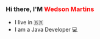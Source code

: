 ### Hi there, I'M <span style = "color: red">Wedson Martins</span> 


 - I live in :brazil:
 - I am a Java Developer 💻

